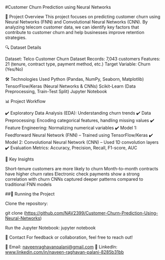 #Customer Churn Prediction using Neural Networks


📌 Project Overview
This project focuses on predicting customer churn using Neural Networks (FNN) and Convolutional Neural Networks (CNN). By analyzing telecom customer data, we can identify key factors that contribute to customer churn and help businesses improve retention strategies.


🔍 Dataset Details


Dataset: Telco Customer Churn Dataset
Records: 7,043 customers
Features: 21 (tenure, contract type, payment method, etc.)
Target Variable: Churn (Yes/No)


🛠 Technologies Used
Python (Pandas, NumPy, Seaborn, Matplotlib)
TensorFlow/Keras (Neural Networks & CNNs)
Scikit-Learn (Data Preprocessing, Train-Test Split)
Jupyter Notebook


📊 Project Workflow


✔️ Exploratory Data Analysis (EDA): Understanding churn trends
✔️ Data Preprocessing: Encoding categorical features, handling missing values
✔️ Feature Engineering: Normalizing numerical variables
✔️ Model 1: Feedforward Neural Network (FNN) – Trained using TensorFlow/Keras
✔️ Model 2: Convolutional Neural Network (CNN) – Used 1D convolution layers
✔️ Evaluation Metrics: Accuracy, Precision, Recall, F1-score, AUC


📌 Key Insights

Short-tenure customers are more likely to churn
Month-to-month contracts have higher churn rates
Electronic check payments show a strong correlation with churn
CNNs captured deeper patterns compared to traditional FNN models


##🚀 Running the Project

Clone the repository:

git clone (https://github.com/NAV2399/Customer-Churn-Prediction-Using-Neural-Networks)


Run the Jupyter Notebook:
jupyter notebook


📩 Contact
For feedback or collaboration, feel free to reach out!

📧 Email: naveenraghavanpalani@gmail.com
🔗 LinkedIn: www.linkedin.com/in/naveen-raghavan-palani-8285b31bb


